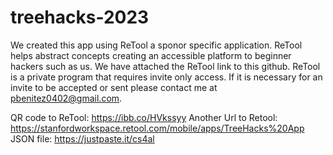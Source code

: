 # treehacks-2023
We created this app using ReTool a sponor specific application. ReTool helps abstract concepts creating an accessible platform to beginner hackers such as us. We have attached the ReTool link to this github. ReTool is a private program that requires invite only access. If it is necessary for an invite to be accepted or sent please contact me at pbenitez0402@gmail.com. 

QR code to ReTool: https://ibb.co/HVkssyy
Another Url to Retool: https://stanfordworkspace.retool.com/mobile/apps/TreeHacks%20App
JSON file: https://justpaste.it/cs4al
